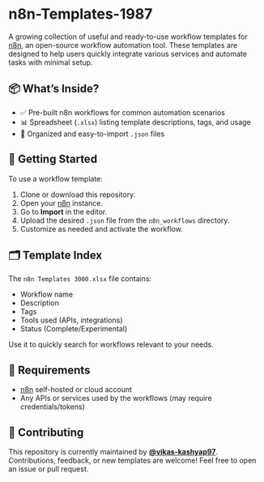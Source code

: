 # n8n-Templates-1987

A growing collection of useful and ready-to-use workflow templates for [n8n](https://n8n.io/), an open-source workflow automation tool. These templates are designed to help users quickly integrate various services and automate tasks with minimal setup.


## 📦 What’s Inside?

- ✅ Pre-built n8n workflows for common automation scenarios  
- 📊 Spreadsheet (`.xlsx`) listing template descriptions, tags, and usage  
- 📁 Organized and easy-to-import `.json` files  

## 🚀 Getting Started

To use a workflow template:


1. Clone or download this repository.
2. Open your [n8n](https://n8n.io/) instance.
3. Go to **Import** in the editor.
4. Upload the desired `.json` file from the `n8n_workflows` directory.
5. Customize as needed and activate the workflow.

## 🗂️ Template Index

The `n8n Templates 3000.xlsx` file contains:

- Workflow name  
- Description  
- Tags  
- Tools used (APIs, integrations)  
- Status (Complete/Experimental)  

Use it to quickly search for workflows relevant to your needs.

## 🔧 Requirements

- [n8n](https://n8n.io/) self-hosted or cloud account  
- Any APIs or services used by the workflows (may require credentials/tokens)  

## 🙌 Contributing

This repository is currently maintained by **[@vikas-kashyap97](https://github.com/vikas-kashyap97)**.  
Contributions, feedback, or new templates are welcome! Feel free to open an issue or pull request.




